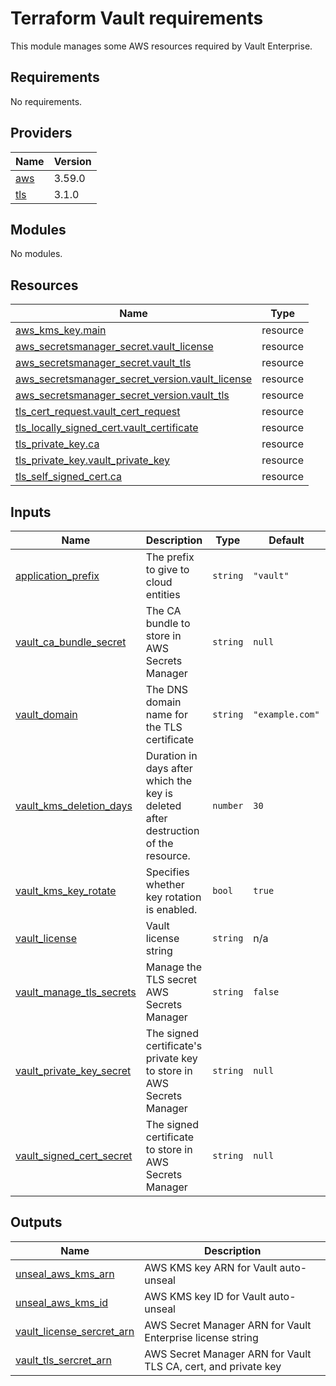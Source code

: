 # Terraform Vault requirements

This module manages some AWS resources required by Vault Enterprise.

<!-- BEGINNING OF PRE-COMMIT-TERRAFORM DOCS HOOK -->
## Requirements

No requirements.

## Providers

| Name | Version |
|------|---------|
| <a name="provider_aws"></a> [aws](#provider\_aws) | 3.59.0 |
| <a name="provider_tls"></a> [tls](#provider\_tls) | 3.1.0 |

## Modules

No modules.

## Resources

| Name | Type |
|------|------|
| [aws_kms_key.main](https://registry.terraform.io/providers/hashicorp/aws/latest/docs/resources/kms_key) | resource |
| [aws_secretsmanager_secret.vault_license](https://registry.terraform.io/providers/hashicorp/aws/latest/docs/resources/secretsmanager_secret) | resource |
| [aws_secretsmanager_secret.vault_tls](https://registry.terraform.io/providers/hashicorp/aws/latest/docs/resources/secretsmanager_secret) | resource |
| [aws_secretsmanager_secret_version.vault_license](https://registry.terraform.io/providers/hashicorp/aws/latest/docs/resources/secretsmanager_secret_version) | resource |
| [aws_secretsmanager_secret_version.vault_tls](https://registry.terraform.io/providers/hashicorp/aws/latest/docs/resources/secretsmanager_secret_version) | resource |
| [tls_cert_request.vault_cert_request](https://registry.terraform.io/providers/hashicorp/tls/latest/docs/resources/cert_request) | resource |
| [tls_locally_signed_cert.vault_certificate](https://registry.terraform.io/providers/hashicorp/tls/latest/docs/resources/locally_signed_cert) | resource |
| [tls_private_key.ca](https://registry.terraform.io/providers/hashicorp/tls/latest/docs/resources/private_key) | resource |
| [tls_private_key.vault_private_key](https://registry.terraform.io/providers/hashicorp/tls/latest/docs/resources/private_key) | resource |
| [tls_self_signed_cert.ca](https://registry.terraform.io/providers/hashicorp/tls/latest/docs/resources/self_signed_cert) | resource |

## Inputs

| Name | Description | Type | Default | Required |
|------|-------------|------|---------|:--------:|
| <a name="input_application_prefix"></a> [application\_prefix](#input\_application\_prefix) | The prefix to give to cloud entities | `string` | `"vault"` | no |
| <a name="input_vault_ca_bundle_secret"></a> [vault\_ca\_bundle\_secret](#input\_vault\_ca\_bundle\_secret) | The CA bundle to store in AWS Secrets Manager | `string` | `null` | no |
| <a name="input_vault_domain"></a> [vault\_domain](#input\_vault\_domain) | The DNS domain name for the TLS certificate | `string` | `"example.com"` | no |
| <a name="input_vault_kms_deletion_days"></a> [vault\_kms\_deletion\_days](#input\_vault\_kms\_deletion\_days) | Duration in days after which the key is deleted after destruction of the resource. | `number` | `30` | no |
| <a name="input_vault_kms_key_rotate"></a> [vault\_kms\_key\_rotate](#input\_vault\_kms\_key\_rotate) | Specifies whether key rotation is enabled. | `bool` | `true` | no |
| <a name="input_vault_license"></a> [vault\_license](#input\_vault\_license) | Vault license string | `string` | n/a | yes |
| <a name="input_vault_manage_tls_secrets"></a> [vault\_manage\_tls\_secrets](#input\_vault\_manage\_tls\_secrets) | Manage the TLS secret AWS Secrets Manager | `string` | `false` | no |
| <a name="input_vault_private_key_secret"></a> [vault\_private\_key\_secret](#input\_vault\_private\_key\_secret) | The signed certificate's private key to store in AWS Secrets Manager | `string` | `null` | no |
| <a name="input_vault_signed_cert_secret"></a> [vault\_signed\_cert\_secret](#input\_vault\_signed\_cert\_secret) | The signed certificate to store in AWS Secrets Manager | `string` | `null` | no |

## Outputs

| Name | Description |
|------|-------------|
| <a name="output_unseal_aws_kms_arn"></a> [unseal\_aws\_kms\_arn](#output\_unseal\_aws\_kms\_arn) | AWS KMS key ARN for Vault auto-unseal |
| <a name="output_unseal_aws_kms_id"></a> [unseal\_aws\_kms\_id](#output\_unseal\_aws\_kms\_id) | AWS KMS key ID for Vault auto-unseal |
| <a name="output_vault_license_sercret_arn"></a> [vault\_license\_sercret\_arn](#output\_vault\_license\_sercret\_arn) | AWS Secret Manager ARN for Vault Enterprise license string |
| <a name="output_vault_tls_sercret_arn"></a> [vault\_tls\_sercret\_arn](#output\_vault\_tls\_sercret\_arn) | AWS Secret Manager ARN for Vault TLS CA, cert, and private key |
<!-- END OF PRE-COMMIT-TERRAFORM DOCS HOOK -->

